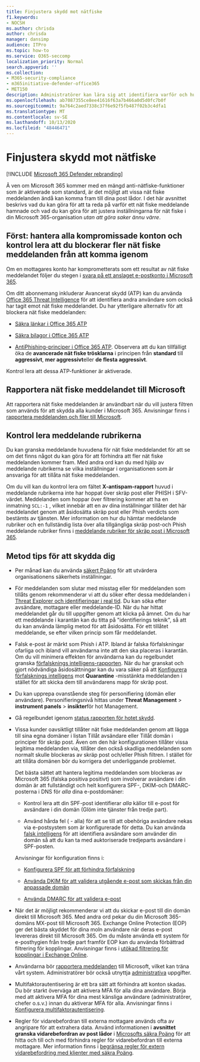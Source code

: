 ```yaml
---
title: Finjustera skydd mot nätfiske
f1.keywords:
- NOCSH
ms.author: chrisda
author: chrisda
manager: dansimp
audience: ITPro
ms.topic: how-to
ms.service: O365-seccomp
localization_priority: Normal
search.appverid: ''
ms.collection:
- M365-security-compliance
- m365initiative-defender-office365
- MET150
description: Administratörer kan lära sig att identifiera varför och hur ett nät fiske meddelande gick igenom i Microsoft 365 och vad man bör göra för att förhindra fler nät fiske meddelanden i framtiden.
ms.openlocfilehash: ab7087355ce8ee41616f63a7b466a0d5d0fc7b0f
ms.sourcegitcommit: 9a764c2aed7338c37f6e92f5fb487f02b3c4dfa1
ms.translationtype: MT
ms.contentlocale: sv-SE
ms.lasthandoff: 10/13/2020
ms.locfileid: "48446471"
---
```

# <a name="tune-anti-phishing-protection"></a>Finjustera skydd mot nätfiske

[!INCLUDE [Microsoft 365 Defender rebranding](../includes/microsoft-defender-for-office.md)]


Ã ven om Microsoft 365 kommer med en mängd anti-nätfiske-funktioner som är aktiverade som standard, är det möjligt att vissa nät fiske meddelanden ändå kan komma fram till dina post lådor. I det här avsnittet beskrivs vad du kan göra för att ta reda på varför ett nät fiske meddelande hamnade och vad du kan göra för att justera inställningarna för nät fiske i din Microsoft 365-organisation _utan att göra saker ännu värre_.

## <a name="first-things-first-deal-with-any-compromised-accounts-and-make-sure-you-block-any-more-phishing-messages-from-getting-through"></a>Först: hantera alla kompromissade konton och kontrol lera att du blockerar fler nät fiske meddelanden från att komma igenom

Om en mottagares konto har komprometterats som ett resultat av nät fiske meddelandet följer du stegen i [svara på ett anslaget e-postkonto i Microsoft 365](responding-to-a-compromised-email-account.md).

Om ditt abonnemang inkluderar Avancerat skydd (ATP) kan du använda [Office 365 Threat Intelligence](office-365-ti.md) för att identifiera andra användare som också har tagit emot nät fiske meddelandet. Du har ytterligare alternativ för att blockera nät fiske meddelanden:

- [Säkra länkar i Office 365 ATP](set-up-atp-safe-links-policies.md)

- [Säkra bilagor i Office 365 ATP](set-up-atp-safe-attachments-policies.md)

- [AntiPhishing-principer i Office 365 ATP](configure-atp-anti-phishing-policies.md). Observera att du kan tillfälligt öka de **avancerade nät fiske trösklarna** i principen från **standard** till **aggressivt**, **mer aggressivt**eller **de flesta aggressivt**.

Kontrol lera att dessa ATP-funktioner är aktiverade.

## <a name="report-the-phishing-message-to-microsoft"></a>Rapportera nät fiske meddelandet till Microsoft

Att rapportera nät fiske meddelanden är användbart när du vill justera filtren som används för att skydda alla kunder i Microsoft 365. Anvisningar finns i [rapportera meddelanden och filer till Microsoft](report-junk-email-messages-to-microsoft.md).

## <a name="inspect-the-message-headers"></a>Kontrol lera meddelande rubrikerna

Du kan granska meddelande huvudena för nät fiske meddelandet för att se om det finns något du kan göra för att förhindra att fler nät fiske meddelanden kommer fram. Med andra ord kan du med hjälp av meddelande rubrikerna se vilka inställningar i organisationen som är ansvariga för att tillåta nät fiske meddelanden.

Om du vill kan du kontrol lera om fältet **X-antispam-rapport** huvud i meddelande rubrikerna inte har hoppat över skräp post eller PHISH i SFV-värdet. Meddelanden som hoppar över filtrering kommer att ha en inmatning `SCL:-1` , vilket innebär att en av dina inställningar tillåter det här meddelandet genom att åsidosätta skräp post eller Phish verdicts som bestämts av tjänsten. Mer information om hur du hämtar meddelande rubriker och en fullständig lista över alla tillgängliga skräp post-och Phish meddelande rubriker finns i [meddelande rubriker för skräp post i Microsoft 365](anti-spam-message-headers.md).

## <a name="best-practices-to-stay-protected"></a>Metod tips för att skydda dig

- Per månad kan du använda [säkert Poäng](../mtp/microsoft-secure-score.md) för att utvärdera organisationens säkerhets inställningar.

- För meddelanden som slutar med misstag eller för meddelanden som tillåts genom rekommenderar vi att du söker efter dessa meddelanden i [Threat Explorer och identifieringar i real tid](threat-explorer.md). Du kan söka efter avsändare, mottagare eller meddelande-ID. När du har hittat meddelandet går du till uppgifter genom att klicka på ämnet. Om du har ett meddelande i karantän kan du titta på "identifierings teknik", så att du kan använda lämplig metod för att åsidosätta. För ett tillåtet meddelande, se efter vilken princip som får meddelandet. 

- Falsk e-post är märkt som Phish i ATP. Ibland är falska förfalskningar ofarliga och ibland vill användarna inte att den ska placeras i karantän. Om du vill minimera effekten för användarna kan du regelbundet granska [förfalsknings intelligens-rapporten](learn-about-spoof-intelligence.md). När du har granskat och gjort nödvändiga åsidosättningar kan du vara säker på att [Konfigurera förfalsknings intelligens](set-up-anti-phishing-policies.md#spoof-settings) mot **Quarantine** -misstänkta meddelanden i stället för att skicka dem till användarens mapp för skräp post.

- Du kan upprepa ovanstående steg för personifiering (domän eller användare). Personifieringsnivå hittas under **Threat Management** \> **instrument panels** \> **insikter**för hot Management.

- Gå regelbundet igenom [status rapporten för hotet skydd](view-reports-for-atp.md#threat-protection-status-report).

- Vissa kunder oavsiktligt tillåter nät fiske meddelanden genom att lägga till sina egna domäner i listan Tillåt avsändare eller Tillåt domän i principer för skräp post. Även om den här konfigurationen tillåter vissa legitima meddelanden via, tillåter den också skadliga meddelanden som normalt skulle blockeras av skräp post och/eller Phish filtren. I stället för att tillåta domänen bör du korrigera det underliggande problemet.

  Det bästa sättet att hantera legitima meddelanden som blockeras av Microsoft 365 (falska positiva positivt) som involverar avsändare i din domän är att fullständigt och helt konfigurera SPF-, DKIM-och DMARC-posterna i DNS för _alla_ dina e-postdomäner:

  - Kontrol lera att din SPF-post identifierar _alla_ källor till e-post för avsändare i din domän (Glöm inte tjänster från tredje part).

  - Använd hårda fel ( \- alla) för att se till att obehöriga avsändare nekas via e-postsystem som är konfigurerade för detta. Du kan använda [falsk intelligens](learn-about-spoof-intelligence.md) för att identifiera avsändare som använder din domän så att du kan ta med auktoriserade tredjeparts avsändare i SPF-posten.

  Anvisningar för konfiguration finns i:
  
  - [Konfigurera SPF för att förhindra förfalskning](set-up-spf-in-office-365-to-help-prevent-spoofing.md)

  - [Använda DKIM för att validera utgående e-post som skickas från din anpassade domän](use-dkim-to-validate-outbound-email.md)

  - [Använda DMARC för att validera e-post](use-dmarc-to-validate-email.md)

- När det är möjligt rekommenderar vi att du skickar e-post till din domän direkt till Microsoft 365. Med andra ord pekar du din Microsoft 365-domäns MX-post till Microsoft 365. Exchange Online Protection (EOP) ger det bästa skyddet för dina moln användare när deras e-post levereras direkt till Microsoft 365. Om du måste använda ett system för e-posthygien från tredje part framför EOP kan du använda förbättrad filtrering för kopplingar. Anvisningar finns i [utökad filtrering för kopplingar i Exchange Online](https://docs.microsoft.com/Exchange/mail-flow-best-practices/use-connectors-to-configure-mail-flow/enhanced-filtering-for-connectors).

- Användarna bör [rapportera meddelanden](enable-the-report-message-add-in.md) till Microsoft, vilket kan träna vårt system. Administratörer bör också utnyttja [administrativa](admin-submission.md) uppgifter.

- Multifaktorautentisering är ett bra sätt att förhindra att konton skadas. Du bör starkt överväga att aktivera MFA för alla dina användare. Börja med att aktivera MFA för dina mest känsliga användare (administratörer, chefer o.s.v.) innan du aktiverar MFA för alla. Anvisningar finns i [Konfigurera multifaktorautentisering](../../admin/security-and-compliance/set-up-multi-factor-authentication.md).

- Regler för vidarebefordran till externa mottagare används ofta av angripare för att extrahera data. Använd informationen i **avsnittet granska vidarebefordran av post lådor** i [Microsofts säkra Poäng](../mtp/microsoft-secure-score.md) för att hitta och till och med förhindra regler för vidarebefordran till externa mottagare. Mer information finns i [begränsa regler för extern vidarebefordring med klienter med säkra Poäng](https://docs.microsoft.com/archive/blogs/office365security/mitigating-client-external-forwarding-rules-with-secure-score).
